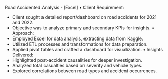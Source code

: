 Road Accidented Analysis - [Excel]
• Client Requirement:
- Client sought a detailed report/dashboard on road accidents for 2021 and 2022.
- Objective was to analyze primary and secondary KPIs for insights.
• Approach:
- Employed Excel for data analysis, extracting data from Kaggle.
- Utilized ETL processes and transformations for data preparation.
- Applied pivot tables and crafted a dashboard for visualization.
• Insights Delivered:
- Highlighted post-accident causalities for deeper investigation.
- Analyzed total casualties based on severity and vehicle types.
- Explored correlations between road types and accident occurrences.
